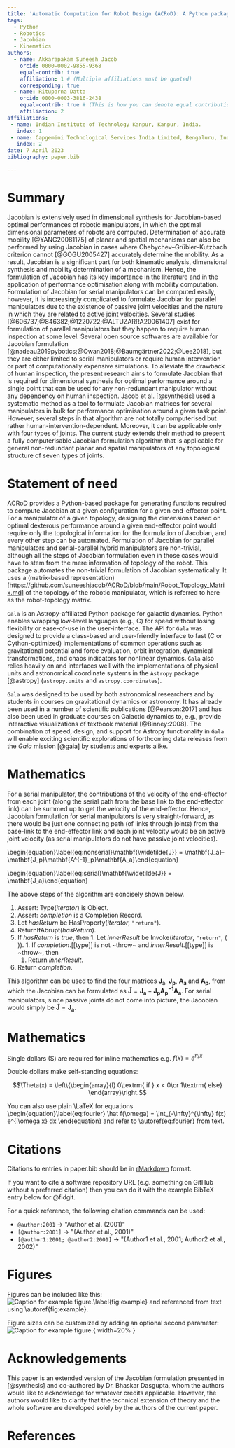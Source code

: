 ```yaml
---
title: 'Automatic Computation for Robot Design (ACRoD): A Python package for numerically calculating the Jacobian of a robot around a single end-effector point for optimisation of performance around the end-effector point.'
tags:
  - Python
  - Robotics
  - Jacobian
  - Kinematics
authors:
  - name: Akkarapakam Suneesh Jacob
    orcid: 0000-0002-9855-9368
    equal-contrib: true
    affiliation: 1 # (Multiple affiliations must be quoted)
    corresponding: true
  - name: Rituparna Datta
    orcid: 0000-0003-3816-2438
    equal-contrib: true # (This is how you can denote equal contributions between multiple authors)
    affiliation: 2
affiliations:
 - name: Indian Institute of Technology Kanpur, Kanpur, India.
   index: 1
 - name: Capgemini Technological Services India Limited, Bengaluru, India.
   index: 2
date: 7 April 2023
bibliography: paper.bib

---
```


# Summary

Jacobian is extensively used in dimensional synthesis for Jacobian-based optimal performances of robotic manipulators, in which the optimal dimensional parameters of robots are computed. Determination of accurate mobility [@YANG20081175] of planar and spatial mechanisms can also be performed by using Jacobian in cases where Chebychev–Grübler–Kutzbach criterion cannot [@GOGU2005427] accurately determine the mobility. As a result, Jacobian is a significant part for both kinematic analysis, dimensional synthesis and mobility determination of a mechanism. Hence, the formulation of Jacobian has its key importance in the literature and in the application of performance optimisation along with mobility computation. Formulation of Jacobian for serial manipulators can be computed easily, however, it is increasingly complicated to formulate Jacobian for parallel manipulators due to the existence of passive joint velocities and the nature in which they are related to active joint velocities. Several studies [@606737;@846382;@1220722;@ALTUZARRA20061407] exist for formulation of parallel manipulators but they happen to require human inspection at some level. Several open source softwares are available for Jacobian formulation [@nadeau2019pybotics;@Owan2018;@Baumgärtner2022;@Lee2018], but they are either limited to serial manipulators or require human intervention or part of computationally expensive simulations. To alleviate the drawback of human inspection, the present research aims to formulate Jacobian that is required for dimensional synthesis for optimal performance around a single point that can be used for any non-redundant manipulator without any dependency on human inspection. Jacob et al. [@synthesis] used a systematic method as a tool to formulate Jacobian matrices for several manipulators in bulk for performance optimisation around a given task point. However, several steps in that algorithm are not totally computerised but rather human-intervention-dependent. Moreover, it can be applicable only with four types of joints. The current study extends their method to present a fully computerisable Jacobian formulation algorithm that is applicable for general non-redundant planar and spatial manipulators of any topological structure of seven types of joints.

# Statement of need

ACRoD provides a Python-based package for generating functions required to compute Jacobian at a given configuration for a given end-effector point. For a manipulator of a given topology, designing the dimensions based on optimal dexterous performance around a given end-effector point would require only the topological information for the formulation of Jacobian, and every other step can be automated. Formulation of Jacobian for parallel manipulators and serial-parallel hybrid manipulators are non-trivial, although all the steps of Jacobian formulation even in those cases would have to stem from the mere information of topology of the robot. This package automates the non-trivial formulation of Jacobian systematically. It uses a (matrix-based representation)[https://github.com/suneeshjacob/ACRoD/blob/main/Robot_Topology_Matrix.md] of the topology of the robotic manipulator, which is referred to here as the robot-topology matrix.

`Gala` is an Astropy-affiliated Python package for galactic dynamics. Python
enables wrapping low-level languages (e.g., C) for speed without losing
flexibility or ease-of-use in the user-interface. The API for `Gala` was
designed to provide a class-based and user-friendly interface to fast (C or
Cython-optimized) implementations of common operations such as gravitational
potential and force evaluation, orbit integration, dynamical transformations,
and chaos indicators for nonlinear dynamics. `Gala` also relies heavily on and
interfaces well with the implementations of physical units and astronomical
coordinate systems in the `Astropy` package [@astropy] (`astropy.units` and
`astropy.coordinates`).

`Gala` was designed to be used by both astronomical researchers and by
students in courses on gravitational dynamics or astronomy. It has already been
used in a number of scientific publications [@Pearson:2017] and has also been
used in graduate courses on Galactic dynamics to, e.g., provide interactive
visualizations of textbook material [@Binney:2008]. The combination of speed,
design, and support for Astropy functionality in `Gala` will enable exciting
scientific explorations of forthcoming data releases from the *Gaia* mission
[@gaia] by students and experts alike.

# Mathematics

For a serial manipulator, the contributions of the velocity of the end-effector from each joint (along the serial path from the base link to the end-effector link) can be summed up to get the velocity of the end-effector. Hence, Jacobian formulation for serial manipulators is very straight-forward, as there would be just one connecting path (of links through joints) from the base-link to the end-effector link and each joint velocity would be an active joint velocity (as serial manipulators do not have passive joint velocities).

\begin{equation}\label{eq:nonserial}\mathbf{\widetilde{J}} = \mathbf{J_a}-\mathbf{J_p}\mathbf{A^{-1}_p}\mathbf{A_a}\end{equation}

\begin{equation}\label{eq:serial}\mathbf{\widetilde{J}} = \mathbf{J_a}\end{equation}


The above steps of the algorithm are concisely shown below.


1. Assert: Type(_iterator_) is Object.
1. Assert: _completion_ is a Completion Record.
1. Let _hasReturn_ be HasProperty(_iterator_, `"return"`).
1. ReturnIfAbrupt(_hasReturn_).
  1. If _hasReturn_ is *true*, then
    1. Let _innerResult_ be Invoke(_iterator_, `"return"`, ( )).
    1. If _completion_.[[type]] is not ~throw~ and _innerResult_.[[type]] is ~throw~, then
      1. Return _innerResult_.
1. Return _completion_.


This algorithm can be used to find the four matrices $\mathbf{J_a}$, $\mathbf{J_p}$, $\mathbf{A_a}$ and $\mathbf{A_p}$, from which the Jacobian can be formulated as $\mathbf{\widetilde{J}}=\mathbf{J_a}-\mathbf{J_p}\mathbf{A^{-1}_p}\mathbf{A_a}$. For serial manipulators, since passive joints do not come into picture, the Jacobian would simply be $\mathbf{\widetilde{J}}=\mathbf{J_a}$.

# Mathematics

Single dollars ($) are required for inline mathematics e.g. $f(x) = e^{\pi/x}$

Double dollars make self-standing equations:

$$\Theta(x) = \left\{\begin{array}{l}
0\textrm{ if } x < 0\cr
1\textrm{ else}
\end{array}\right.$$

You can also use plain \LaTeX for equations
\begin{equation}\label{eq:fourier}
\hat f(\omega) = \int_{-\infty}^{\infty} f(x) e^{i\omega x} dx
\end{equation}
and refer to \autoref{eq:fourier} from text.

# Citations

Citations to entries in paper.bib should be in
[rMarkdown](http://rmarkdown.rstudio.com/authoring_bibliographies_and_citations.html)
format.

If you want to cite a software repository URL (e.g. something on GitHub without a preferred
citation) then you can do it with the example BibTeX entry below for @fidgit.

For a quick reference, the following citation commands can be used:
- `@author:2001`  ->  "Author et al. (2001)"
- `[@author:2001]` -> "(Author et al., 2001)"
- `[@author1:2001; @author2:2001]` -> "(Author1 et al., 2001; Author2 et al., 2002)"

# Figures

Figures can be included like this:
![Caption for example figure.\label{fig:example}](figure.png)
and referenced from text using \autoref{fig:example}.

Figure sizes can be customized by adding an optional second parameter:
![Caption for example figure.](figure.png){ width=20% }

# Acknowledgements

This paper is an extended version of the Jacobian formulation presented in [@synthesis] and co-authored by Dr. Bhaskar Dasgupta, whom the authors would like to acknowledge for whatever credits applicable. However, the authors would like to clarify that the technical extension of theory and the whole software are developed solely by the authors of the current paper.

# References
